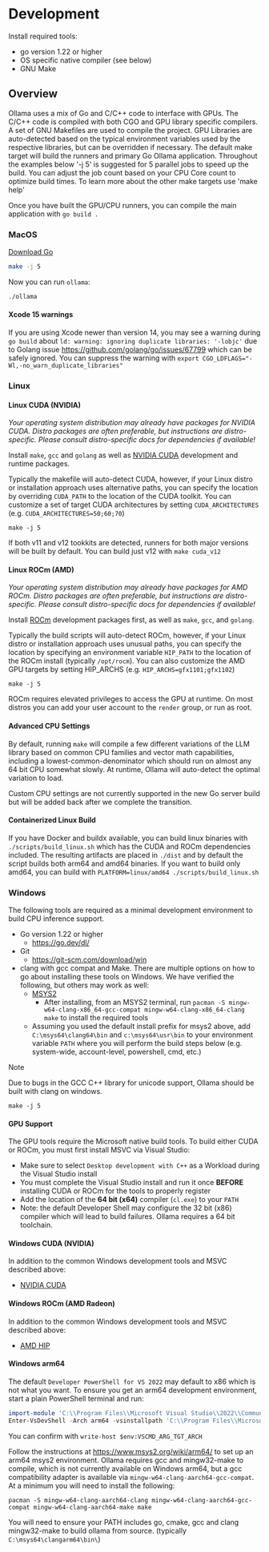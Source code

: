 # Development

Install required tools:

- go version 1.22 or higher
- OS specific native compiler (see below)
- GNU Make


## Overview

Ollama uses a mix of Go and C/C++ code to interface with GPUs.  The C/C++ code is compiled with both CGO and GPU library specific compilers.  A set of GNU Makefiles are used to compile the project.  GPU Libraries are auto-detected based on the typical environment variables used by the respective libraries, but can be overridden if necessary.  The default make target will build the runners and primary Go Ollama application.  Throughout the examples below '-j 5' is suggested for 5 parallel jobs to speed up the build.  You can adjust the job count based on your CPU Core count to optimize build times. To learn more about the other make targets use 'make help'

Once you have built the GPU/CPU runners, you can compile the main application with `go build .` 

### MacOS

[Download Go](https://go.dev/dl/)

```bash
make -j 5
```

Now you can run `ollama`:

```bash
./ollama
```

#### Xcode 15 warnings

If you are using Xcode newer than version 14, you may see a warning during `go build` about `ld: warning: ignoring duplicate libraries: '-lobjc'` due to Golang issue https://github.com/golang/go/issues/67799 which can be safely ignored.  You can suppress the warning with `export CGO_LDFLAGS="-Wl,-no_warn_duplicate_libraries"`

### Linux

#### Linux CUDA (NVIDIA)

_Your operating system distribution may already have packages for NVIDIA CUDA. Distro packages are often preferable, but instructions are distro-specific. Please consult distro-specific docs for dependencies if available!_

Install `make`, `gcc` and `golang` as well as [NVIDIA CUDA](https://developer.nvidia.com/cuda-downloads)
development and runtime packages.

Typically the makefile will auto-detect CUDA, however, if your Linux distro
or installation approach uses alternative paths, you can specify the location by
overriding `CUDA_PATH` to the location of the CUDA toolkit. You can customize
a set of target CUDA architectures by setting `CUDA_ARCHITECTURES` (e.g. `CUDA_ARCHITECTURES=50;60;70`)

```
make -j 5
```

If both v11 and v12 tookkits are detected, runners for both major versions will be built by default.  You can build just v12 with `make cuda_v12`

#### Linux ROCm (AMD)

_Your operating system distribution may already have packages for AMD ROCm. Distro packages are often preferable, but instructions are distro-specific. Please consult distro-specific docs for dependencies if available!_

Install [ROCm](https://rocm.docs.amd.com/en/latest/) development packages first, as well as `make`, `gcc`, and `golang`.

Typically the build scripts will auto-detect ROCm, however, if your Linux distro
or installation approach uses unusual paths, you can specify the location by
specifying an environment variable `HIP_PATH` to the location of the ROCm
install (typically `/opt/rocm`). You can also customize
the AMD GPU targets by setting HIP_ARCHS (e.g. `HIP_ARCHS=gfx1101;gfx1102`)

```
make -j 5
```

ROCm requires elevated privileges to access the GPU at runtime. On most distros you can add your user account to the `render` group, or run as root.

#### Advanced CPU Settings

By default, running `make` will compile a few different variations
of the LLM library based on common CPU families and vector math capabilities,
including a lowest-common-denominator which should run on almost any 64 bit CPU
somewhat slowly. At runtime, Ollama will auto-detect the optimal variation to
load. 

Custom CPU settings are not currently supported in the new Go server build but will be added back after we complete the transition.

#### Containerized Linux Build

If you have Docker and buildx available, you can build linux binaries with `./scripts/build_linux.sh` which has the CUDA and ROCm dependencies included. The resulting artifacts are placed in `./dist`  and by default the script builds both arm64 and amd64 binaries.  If you want to build only amd64, you can build with `PLATFORM=linux/amd64 ./scripts/build_linux.sh`

### Windows

The following tools are required as a minimal development environment to build CPU inference support.

- Go version 1.22 or higher
  - https://go.dev/dl/
- Git
  - https://git-scm.com/download/win
- clang with gcc compat and Make.  There are multiple options on how to go about installing these tools on Windows.  We have verified the following, but others may work as well:  
  - [MSYS2](https://www.msys2.org/)
    - After installing, from an MSYS2 terminal, run `pacman -S mingw-w64-clang-x86_64-gcc-compat mingw-w64-clang-x86_64-clang make` to install the required tools
  - Assuming you used the default install prefix for msys2 above, add `C:\msys64\clang64\bin` and `c:\msys64\usr\bin` to your environment variable `PATH` where you will perform the build steps below (e.g. system-wide, account-level, powershell, cmd, etc.)

> [!NOTE]  
> Due to bugs in the GCC C++ library for unicode support, Ollama should be built with clang on windows.

```
make -j 5
```

#### GPU Support

The GPU tools require the Microsoft native build tools.  To build either CUDA or ROCm, you must first install MSVC via Visual Studio:

- Make sure to select `Desktop development with C++` as a Workload during the Visual Studio install
- You must complete the Visual Studio install and run it once **BEFORE** installing CUDA or ROCm for the tools to properly register
- Add the location of the **64 bit (x64)** compiler (`cl.exe`) to your `PATH`
- Note: the default Developer Shell may configure the 32 bit (x86) compiler which will lead to build failures.  Ollama requires a 64 bit toolchain.

#### Windows CUDA (NVIDIA)

In addition to the common Windows development tools and MSVC described above:

- [NVIDIA CUDA](https://docs.nvidia.com/cuda/cuda-installation-guide-microsoft-windows/index.html)

#### Windows ROCm (AMD Radeon)

In addition to the common Windows development tools and MSVC described above:

- [AMD HIP](https://www.amd.com/en/developer/resources/rocm-hub/hip-sdk.html)

#### Windows arm64

The default `Developer PowerShell for VS 2022` may default to x86 which is not what you want.  To ensure you get an arm64 development environment, start a plain PowerShell terminal and run:

```powershell
import-module 'C:\\Program Files\\Microsoft Visual Studio\\2022\\Community\\Common7\\Tools\\Microsoft.VisualStudio.DevShell.dll'
Enter-VsDevShell -Arch arm64 -vsinstallpath 'C:\\Program Files\\Microsoft Visual Studio\\2022\\Community' -skipautomaticlocation
```

You can confirm with `write-host $env:VSCMD_ARG_TGT_ARCH`

Follow the instructions at https://www.msys2.org/wiki/arm64/ to set up an arm64 msys2 environment.  Ollama requires gcc and mingw32-make to compile, which is not currently available on Windows arm64, but a gcc compatibility adapter is available via `mingw-w64-clang-aarch64-gcc-compat`. At a minimum you will need to install the following:

```
pacman -S mingw-w64-clang-aarch64-clang mingw-w64-clang-aarch64-gcc-compat mingw-w64-clang-aarch64-make make
```

You will need to ensure your PATH includes go, cmake, gcc and clang mingw32-make to build ollama from source. (typically `C:\msys64\clangarm64\bin\`)
